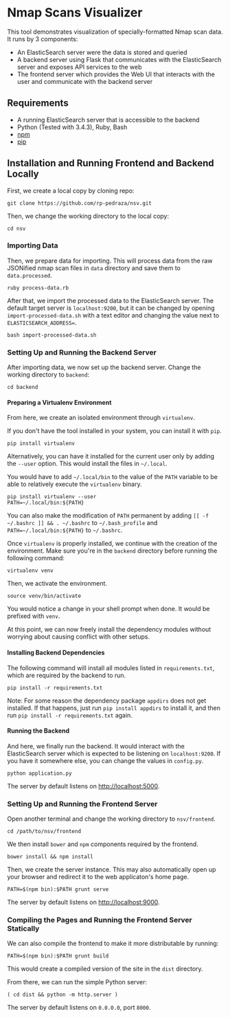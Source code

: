 # Nmap Scans Visualizer

This tool demonstrates visualization of specially-formatted Nmap scan data.  It runs by 3 components:

- An ElasticSearch server were the data is stored and queried
- A backend server using Flask that communicates with the ElasticSearch server and exposes API services to the web
- The frontend server which provides the Web UI that interacts with the user and communicate with the backend server

## Requirements

- A running ElasticSearch server that is accessible to the backend
- Python (Tested with 3.4.3), Ruby, Bash
- [npm](https://www.npmjs.com/)
- [pip](https://pip.pypa.io/en/stable/)

## Installation and Running Frontend and Backend Locally

First, we create a local copy by cloning repo:

    git clone https://github.com/rp-pedraza/nsv.git

Then, we change the working directory to the local copy:

    cd nsv

### Importing Data

Then, we prepare data for importing.  This will process data from the raw JSONified nmap scan files in `data` directory and save them to `data.processed`.

    ruby process-data.rb

After that, we import the processed data to the ElasticSearch server.  The default target server is `localhost:9200`, but it can be changed by opening `import-processed-data.sh` with a text editor and changing the value next to `ELASTICSEARCH_ADDRESS=`.

    bash import-processed-data.sh

### Setting Up and Running the Backend Server

After importing data, we now set up the backend server.  Change the working directory to `backend`:

    cd backend

#### Preparing a Virtualenv Environment

From here, we create an isolated environment through `virtualenv`.

If you don't have the tool installed in your system, you can install it with `pip`.

    pip install virtualenv

Alternatively, you can have it installed for the current user only by adding the `--user` option.  This would install the files in `~/.local`.

You would have to add `~/.local/bin` to the value of the `PATH` variable to be able to relatively execute the `virtualenv` binary.

    pip install virtualenv --user
    PATH=~/.local/bin:${PATH}

You can also make the modification of `PATH` permanent by adding `[[ -f ~/.bashrc ]] && . ~/.bashrc` to `~/.bash_profile` and `PATH=~/.local/bin:${PATH}` to `~/.bashrc`.

Once `virtualenv` is properly installed, we continue with the creation of the environment.  Make sure you're in the `backend` directory before running the following command:

    virtualenv venv

Then, we activate the environment.

    source venv/bin/activate

You would notice a change in your shell prompt when done.  It would be prefixed with `venv`.

At this point, we can now freely install the dependency modules without worrying about causing conflict with other setups.

#### Installing Backend Dependencies

The following command will install all modules listed in `requirements.txt`, which are required by the backend to run.

    pip install -r requirements.txt

Note: For some reason the dependency package `appdirs` does not get installed.  If that happens, just run `pip install appdirs` to install it, and then run `pip install -r requirements.txt` again.

#### Running the Backend

And here, we finally run the backend.  It would interact with the ElasticSearch server which is expected to be listening on `localhost:9200`.  If you have it somewhere else, you can change the values in `config.py`.

    python application.py

The server by default listens on [http://localhost:5000](http://localhost:5000).

### Setting Up and Running the Frontend Server

Open another terminal and change the working directory to `nsv/frontend`.

    cd /path/to/nsv/frontend

We then install `bower` and `npm` components required by the frontend.

    bower install && npm install

Then, we create the server instance.  This may also automatically open up your browser and redirect it to the web applicaton's home page.

    PATH=$(npm bin):$PATH grunt serve

The server by default listens on [http://localhost:9000](http://localhost:9000).

### Compiling the Pages and Running the Frontend Server Statically

We can also compile the frontend to make it more distributable by running:

    PATH=$(npm bin):$PATH grunt build

This would create a compiled version of the site in the `dist` directory.

From there, we can run the simple Python server:

    ( cd dist && python -m http.server )

The server by default listens on `0.0.0.0`, port `8000`.
